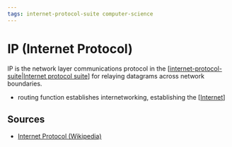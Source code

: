 ```yaml
---
tags: internet-protocol-suite computer-science
---
```


# IP (Internet Protocol)

IP is the network layer communications protocol in the [[internet-protocol-suite|Internet protocol suite]] for relaying datagrams across network boundaries.

- routing function establishes internetworking, establishing the [[Internet]]

## Sources

- [Internet Protocol (Wikipedia)](https://en.wikipedia.org/wiki/Internet_Protocol)

[//begin]: # "Autogenerated link references for markdown compatibility"
[internet-protocol-suite|Internet protocol suite]: internet-protocol-suite "Internet protocol suite"
[Internet]: internet "Internet"
[//end]: # "Autogenerated link references"
